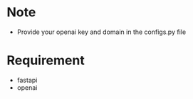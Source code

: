# Note
- Provide your openai key and domain in the configs.py file

# Requirement
- fastapi
- openai
